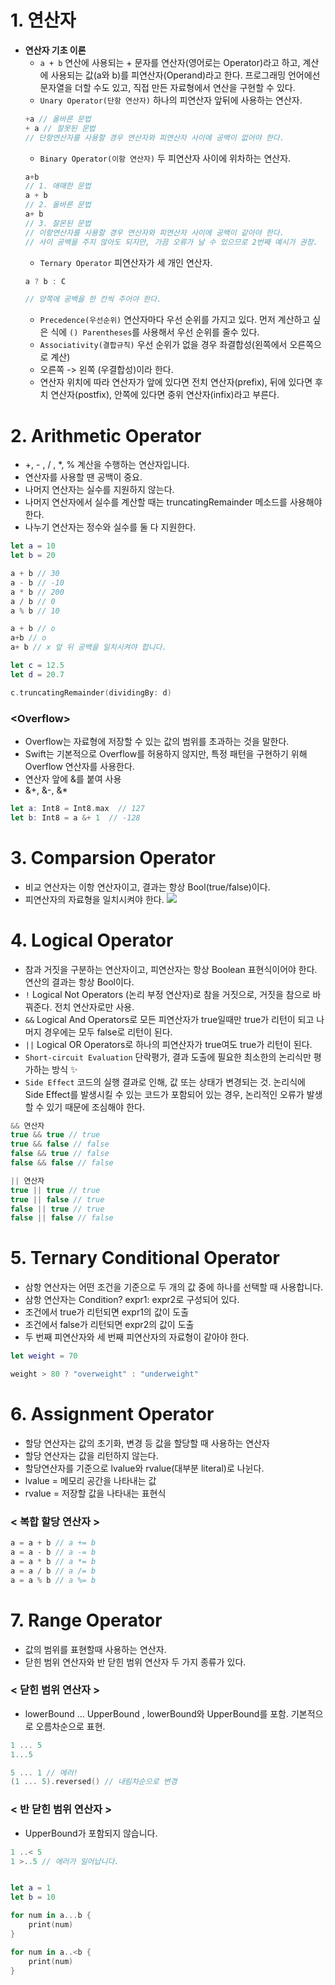 # 1. 연산자
* **연산자 기초 이론**
  - `a + b` 연산에 사용되는 + 문자를 연산자(영어로는 Operator)라고 하고, 계산에 사용되는 값(a와 b)를 피연산자(Operand)라고 한다. 프로그래밍    언어에선 문자열을 더할 수도 있고, 직접 만든 자료형에서 연산을 구현할 수 있다.
  - `Unary Operator(단항 연산자)` 하나의 피연산자 앞뒤에 사용하는 연산자.
  ```swift
  +a // 올바른 문법
  + a // 잘못된 문법
  // 단항연산자를 사용할 경우 연산자와 피연산자 사이에 공백이 없어야 한다.
  ```
  - `Binary Operator(이항 연산자)` 두 피연산자 사이에 위차하는 연산자.
  ```swift
  a+b
  // 1. 애매한 문법
  a + b
  // 2. 올바른 문법
  a+ b
  // 3. 잘몬된 문법
  // 이항연산자를 사용할 경우 연산자와 피연산자 사이에 공백이 같아야 한다.
  // 사이 공백을 주지 않아도 되지만, 가끔 오류가 날 수 있으므로 2번째 예시가 권장.
  ```
  - `Ternary Operator` 피연산자가 세 개인 연산자.
  ```swift
  a ? b : C

  // 양쪽에 공백을 한 칸씩 주어야 한다.
  ```
  - `Precedence(우선순위)` 연산자마다 우선 순위를 가지고 있다. 먼저 계산하고 싶은 식에 `() Parentheses`를 사용해서 우선 순위를 줄수 있다.
  - `Associativity(결합규칙)` 우선 순위가 없을 경우 좌결합성(왼쪽에서 오른쪽으로 계산)
  - 오른쪽 -> 왼쪽 (우결합성)이라 한다.
  - 연산자 위치에 따라 연산자가 앞에 있다면 전치 연산자(prefix), 뒤에 있다면 후치 연산자(postfix), 안쪽에 있다면 중위 연산자(infix)라고 부른다.

# 2. Arithmetic Operator
* +, - , / , *, % 계산을 수행하는 연산자입니다.
* 연산자를 사용할 땐 공백이 중요.
* 나머지 연산자는 실수를 지원하지 않는다.
* 나머지 연산자에서 실수를 계산할 때는 truncatingRemainder 메소드를 사용해야 한다.
* 나누기 연산자는 정수와 실수를 둘 다 지원한다.

```swift
let a = 10
let b = 20

a + b // 30
a - b // -10
a * b // 200
a / b // 0
a % b // 10

a + b // o
a+b // o
a+ b // x 앞 뒤 공백을 일치시켜야 합니다.

let c = 12.5
let d = 20.7

c.truncatingRemainder(dividingBy: d)
```
### <**Overflow**>
* Overflow는 자료형에 저장할 수 있는 값의 범위를 초과하는 것을 말한다.
* Swift는 기본적으로 Overflow를 허용하지 않지만, 특정 패턴을 구현하기 위해 Overflow 연산자를 사용한다.
* 연산자 앞에 &를 붙여 사용
* &+, &-, &*
```swift
let a: Int8 = Int8.max  // 127
let b: Int8 = a &+ 1  // -128
```

# 3. Comparsion Operator
* 비교 연산자는 이항 연산자이고, 결과는 항상 Bool(true/false)이다.
* 피연산자의 자료형을 일치시켜야 한다.
![](https://images.velog.io/images/din0121/post/bbf09b7e-f42a-4328-aa57-fe1da72b0f71/%E1%84%89%E1%85%B3%E1%84%8F%E1%85%B3%E1%84%85%E1%85%B5%E1%86%AB%E1%84%89%E1%85%A3%E1%86%BA%202021-04-20%20%E1%84%8B%E1%85%A9%E1%84%92%E1%85%AE%201.09.46.png)

# 4. Logical Operator
* 참과 거짓을 구분하는 연산자이고, 피연산자는 항상 Boolean 표현식이어야 한다. 연산의 결과는 항상 Bool이다.
* `!` Logical Not Operators (논리 부정 연산자)로 참을 거짓으로, 거짓을 참으로 바꿔준다. 전치 연산자로만 사용.
* `&&` Logical And Operators로 모든 피연산자가 true일때만 true가 리턴이 되고 나머지 경우에는 모두 false로 리턴이 된다.
* `||` Logical OR Operators로 하나의 피연산자가 true여도 true가 리턴이 된다.
* `Short-circuit Evaluation` 단락평가, 결과 도출에 필요한 최소한의 논리식만 평가하는 방식 ✨
* `Side Effect` 코드의 실행 결과로 인해, 값 또는 상태가 변경되는 것. 논리식에 Side Effect를 발생시킬 수 있는 코드가 포함되어 있는 경우, 논리적인 오류가 발생할 수 있기 때문에 조심해야 한다.

 ```swift
 && 연산자 
true && true // true
true && false // false
false && true // false
false && false // false

|| 연산자
true || true // true
true || false // true
false || true // true
false || false // false
 ```
# 5. Ternary Conditional Operator
* 삼항 연산자는 어떤 조건을 기준으로 두 개의 값 중에 하나를 선택할 때 사용합니다.
* 삼항 연산자는 Condition? expr1: expr2로 구성되어 있다.
* 조건에서 true가 리턴되면 expr1의 값이 도출
* 조건에서 false가 리턴되면 expr2의 값이 도출
* 두 번째 피연산자와 세 번째 피연산자의 자료형이 같아야 한다.
```swift
let weight = 70

weight > 80 ? "overweight" : "underweight"
```

# 6. Assignment Operator
* 할당 연산자는 값의 초기화, 변경 등 값을 할당할 때 사용하는 연산자
* 할당 연산자는 값을 리턴하지 않는다.
* 할당연산자를 기준으로 lvalue와 rvalue(대부분 literal)로 나뉜다.
* lvalue = 메모리 공간을 나타내는 값
* rvalue = 저장할 값을 나타내는 표현식

### **< 복합 할당 연산자 >**
```swift
a = a + b // a += b
a = a - b // a -= b
a = a * b // a *= b
a = a / b // a /= b
a = a % b // a %= b
```
# 7. Range Operator
* 값의 범위를 표현할때 사용하는 연산자.
* 닫힌 범위 연산자와 반 닫힌 범위 연산자 두 가지 종류가 있다.

### < 닫힌 범위 연산자 >
* lowerBound ... UpperBound , lowerBound와 UpperBound를 포함. 기본적으로 오름차순으로 표현.
```swift
1 ... 5 
1...5

5 ... 1 // 에러!
(1 ... 5).reversed() // 내림차순으로 변경
```
### < 반 닫힌 범위 연산자 >
* UpperBound가 포함되지 않습니다.

```swift
1 ..< 5
1 >..5 // 에러가 일어납니다.


let a = 1
let b = 10

for num in a...b {
    print(num)
}

for num in a..<b {
    print(num)
}
```


